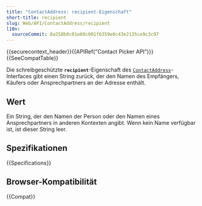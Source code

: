 ```yaml
---
title: "ContactAddress: recipient-Eigenschaft"
short-title: recipient
slug: Web/API/ContactAddress/recipient
l10n:
  sourceCommit: 8a258b0c01e60c001f6359e0c43e2135ce9c3c97
---
```


{{securecontext_header}}{{APIRef("Contact Picker API")}}{{SeeCompatTable}}

Die schreibgeschützte **`recipient`**-Eigenschaft des [`ContactAddress`](/de/docs/Web/API/ContactAddress)-Interfaces gibt einen String zurück, der den Namen des Empfängers, Käufers oder Ansprechpartners an der Adresse enthält.

## Wert

Ein String, der den Namen der Person oder den Namen eines Ansprechpartners in anderen Kontexten angibt. Wenn kein Name verfügbar ist, ist dieser String leer.

## Spezifikationen

{{Specifications}}

## Browser-Kompatibilität

{{Compat}}
